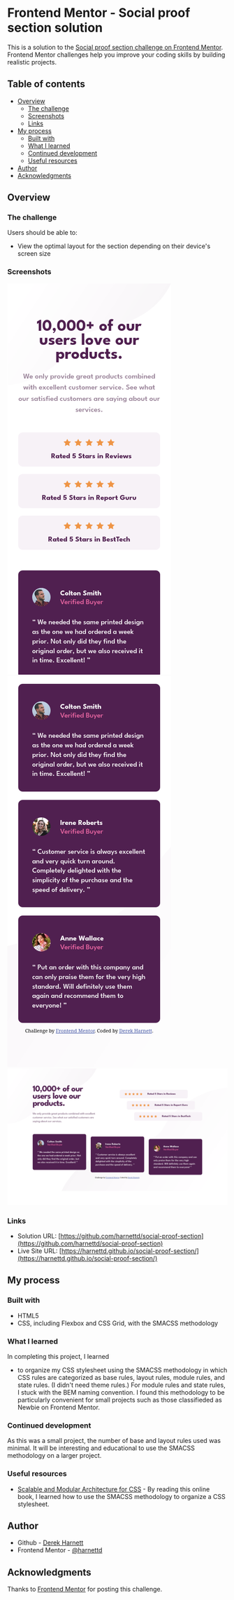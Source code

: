 # Frontend Mentor - Social proof section solution

This is a solution to the [Social proof section challenge on Frontend Mentor](https://www.frontendmentor.io/challenges/social-proof-section-6e0qTv_bA). Frontend Mentor challenges help you improve your coding skills by building realistic projects. 

## Table of contents

- [Overview](#overview)
  - [The challenge](#the-challenge)
  - [Screenshots](#screenshots)
  - [Links](#links)
- [My process](#my-process)
  - [Built with](#built-with)
  - [What I learned](#what-i-learned)
  - [Continued development](#continued-development)
  - [Useful resources](#useful-resources)
- [Author](#author)
- [Acknowledgments](#acknowledgments)

## Overview

### The challenge

Users should be able to:

- View the optimal layout for the section depending on their device's screen size

### Screenshots

![screenshot on mobile 1](./images/screenshot-mobile-1.png)
![screenshot on mobile 2](./images/screenshot-mobile-2.png)
![screenshot on desktop](./images/screenshot-desktop.png)

### Links

- Solution URL: [https://github.com/harnettd/social-proof-section](https://github.com/harnettd/social-proof-section)
- Live Site URL: [https://harnettd.github.io/social-proof-section/](https://harnettd.github.io/social-proof-section/)

## My process

### Built with

- HTML5
- CSS, including Flexbox and CSS Grid, with the SMACSS methodology

### What I learned

In completing this project, I learned

- to organize my CSS stylesheet using the SMACSS methodology in which CSS rules are categorized as base rules, layout rules, module rules, and state rules. (I didn't need theme rules.) For module rules and state rules, I stuck with the BEM naming convention. I found this methodology to be particularly convenient for small projects such as those classifieded as Newbie on Frontend Mentor.

### Continued development

As this was a small project, the number of base and layout rules used was minimal. It will be interesting and educational to use the SMACSS methodology on a larger project. 

### Useful resources

- [Scalable and Modular Architecture for CSS](https://smacss.com/) - By reading this online book, I learned how to use the SMACSS methodology to organize a CSS stylesheet.

## Author

- Github - [Derek Harnett](https://github.com/harnettd)
- Frontend Mentor - [@harnettd](https://www.frontendmentor.io/profile/harnettd)

## Acknowledgments

Thanks to [Frontend Mentor](https://www.frontendmentor.io) for posting this challenge.
